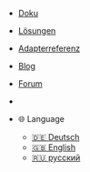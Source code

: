 * [Doku](/README)
* [Lösungen](lib/)
* [Adapterreferenz](adapterref/adapterliste)
* [Blog](http://iobroker.net/docu/?cat=1&lang=de)
* [Forum](https://forum.iobroker.net)
* []()

* 🌐 Language
  * [:de: Deutsch](/README)
  * [:gb: English](/_en/)
  * [:ru: русский](/_ru/)
